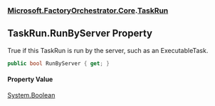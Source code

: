 ### [Microsoft.FactoryOrchestrator.Core](Microsoft_FactoryOrchestrator_Core.md 'Microsoft.FactoryOrchestrator.Core').[TaskRun](TaskRun.md 'Microsoft.FactoryOrchestrator.Core.TaskRun')
## TaskRun.RunByServer Property
True if this TaskRun is run by the server, such as an ExecutableTask.  
```csharp
public bool RunByServer { get; }
```
#### Property Value
[System.Boolean](https://docs.microsoft.com/en-us/dotnet/api/System.Boolean 'System.Boolean')

